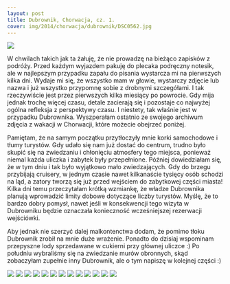 ```yaml
---
layout: post
title: Dubrownik, Chorwacja, cz. 1.
cover: img/2014/chorwacja/dubrownik/DSC0562.jpg
---
```

<img src="/img/2014/chorwacja/dubrownik/DSC0562.jpg">

W chwilach takich jak ta żałuję, że nie prowadzę na bieżąco zapisków z podróży. Przed każdym wyjazdem pakuję do plecaka podręczny notesik, ale w najlepszym przypadku zapału do pisania wystarcza mi na pierwszych kilka dni. Wydaje mi się, że wszystko mam w głowie, wystarczy zdjęcie lub nazwa i już wszystko przypomnę sobie z drobnymi szczegółami. I tak rzeczywiście jest przez pierwszych kilka miesiący po powrocie. Gdy mija jednak trochę więcej czasu, detale zacierają się i pozostaje co najwyżej ogólna refleksja z perspektywy czasu. I niestety, tak właśnie jest w przypadku Dubrownika. Wyszperałam ostatnio ze swojego archiwum zdjęcia z wakacji w Chorwacji, które możecie obejrzeć poniżej.

Pamiętam, że na samym początku przytłoczyły mnie korki samochodowe i tłumy turystów. Gdy udało się nam już dostać do centrum, trudno było skupić się na zwiedzaniu i chłonięciu atmosfery tego miejsca, ponieważ niemal każda uliczka i zabytek były przepełnione. Później dowiedziałam się, że w tym dniu i tak było wyjątkowo mało zwiedzających. Gdy do brzegu przybijają cruisery, w jednym czasie nawet kilkanaście tysięcy osób schodzi na ląd, a zatory tworzą się już przed wejściem do zabytkowej części miasta! Kilka dni temu przeczytałam krótką wzmiankę, że władze Dubrownika planują wprowadzić limity dobowe dotyczące liczby turystów. Myślę, że to bardzo dobry pomysł, nawet jeśli w konsekwencji tego wizyta w Dubrowniku będzie oznaczała konieczność wcześniejszej rezerwacji wejściówki.

Aby jednak nie szerzyć dalej malkontenctwa dodam, że pomimo tłoku Dubrownik zrobił na mnie duże wrażenie. Ponadto do dzisiaj wspominam przepyszne lody sprzedawane w cukierni przy głównej uliczce :) Po południu wybraliśmy się na zwiedzanie murów obronnych, skąd zobaczyłam zupełnie inny Dubrownik, ale o tym napiszę w kolejnej części :)

<img src="/img/2014/chorwacja/dubrownik/DSC0484.jpg">
<img src="/img/2014/chorwacja/dubrownik/DSC0488.jpg">
<img src="/img/2014/chorwacja/dubrownik/DSC0507.jpg">
<img src="/img/2014/chorwacja/dubrownik/DSC0508.jpg">
<img src="/img/2014/chorwacja/dubrownik/DSC0511.jpg">
<img src="/img/2014/chorwacja/dubrownik/DSC0548.jpg">
<img src="/img/2014/chorwacja/dubrownik/DSC0549.jpg">
<img src="/img/2014/chorwacja/dubrownik/DSC0556.jpg">
<img src="/img/2014/chorwacja/dubrownik/DSC0570.jpg">
<img src="/img/2014/chorwacja/dubrownik/DSC0582.jpg">
<img src="/img/2014/chorwacja/dubrownik/DSC0601.jpg">
<img src="/img/2014/chorwacja/dubrownik/DSC0618.jpg">
<img src="/img/2014/chorwacja/dubrownik/DSC0643.jpg">

<div class="fb-comments" data-href="http://emilkape.github.io/Dubrownik-2014" data-numposts="5" data-width="100%"></div>
